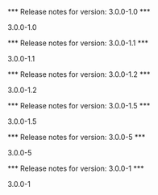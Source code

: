 

*** Release notes for version: 3.0.0-1.0 ***

3.0.0-1.0

*** Release notes for version: 3.0.0-1.1 ***

3.0.0-1.1

*** Release notes for version: 3.0.0-1.2 ***

3.0.0-1.2

*** Release notes for version: 3.0.0-1.5 ***

3.0.0-1.5

*** Release notes for version: 3.0.0-5 ***

3.0.0-5

*** Release notes for version: 3.0.0-1 ***

3.0.0-1